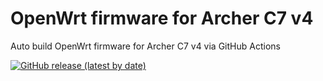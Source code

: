 # OpenWrt firmware for Archer C7 v4

Auto build OpenWrt firmware for Archer C7 v4 via GitHub Actions

[![GitHub release (latest by date)](https://img.shields.io/github/v/release/ac7v4/OpenWrt-Archer_C7_v4?style=for-the-badge&label=Download)](https://github.com/ac7v4/OpenWrt-Archer_C7_v4/releases/latest)
